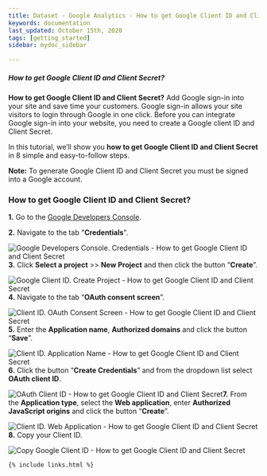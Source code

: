 ```yaml
---
title: Dataset - Google Analytics - How to get Google Client ID and Client Secret?
keywords: documentation
last_updated: October 15th, 2020
tags: [getting_started]
sidebar: mydoc_sidebar

---
```


##### How to get Google Client ID and Client Secret?

**How to get Google Client ID and Client Secret?** Add Google sign-in into your site and save time your customers. Google sign-in allows your site visitors to login through Google in one click. Before you can integrate Google sign-in into your website, you need to create a Google client ID and Client Secret.

In this tutorial, we’ll show you **how to get Google Client ID and Client Secret** in 8 simple and easy-to-follow steps.

**Note:** To generate Google Client ID and Client Secret you must be signed into a Google account.

### How to get Google Client ID and Client Secret?

**1.** Go to the [Google Developers Console](https://console.developers.google.com/apis).

**2.** Navigate to the tab "**Credentials**".

![Google Developers Console. Credentials - How to get Google Client ID and Client Secret](https://uploads-ssl.webflow.com/5dff758010bfa7356f98e395/5ea1842961e28513ff69e2e5_google-developers-console-credentials.png)**3.** Click **Select a project** >> **New Project** and then click the button “**Create**”.

![Google Client ID. Create Project - How to get Google Client ID and Client Secret](https://uploads-ssl.webflow.com/5dff758010bfa7356f98e395/5ea184290f854b608b8140db_google-client-id-create-project.png)**4.** Navigate to the tab “**OAuth consent screen**”.

![Client ID. OAuth Consent Screen - How to get Google Client ID and Client Secret](https://uploads-ssl.webflow.com/5dff758010bfa7356f98e395/5ea184297e873084d78a6a9a_client-id-oauth-consent-screen.png)**5.** Enter the **Application name**, **Authorized domains** and click the button “**Save**”.

![Client ID. Application Name - How to get Google Client ID and Client Secret](https://uploads-ssl.webflow.com/5dff758010bfa7356f98e395/5ea18429c6dcbc386cd99a67_client-id-application-name.png)**6.** Click the button “**Create Credentials**” and from the dropdown list select **OAuth client ID**.

![OAuth Client ID - How to get Google Client ID and Client Secret](https://uploads-ssl.webflow.com/5dff758010bfa7356f98e395/5ea184298436ec60745e8a28_oauth-client-id.png)**7.** From the **Application type**, select the **Web application**, enter **Authorized JavaScript origins** and click the button “**Create**”.

![Client ID. Web Application - How to get Google Client ID and Client Secret](https://uploads-ssl.webflow.com/5dff758010bfa7356f98e395/5ea184291f82338d2ab00e0f_client-id-web-application.png)**8.** Copy your Client ID.

![Copy Google Client ID - How to get Google Client ID and Client Secret](https://uploads-ssl.webflow.com/5dff758010bfa7356f98e395/5ea1842a1f823331b4b00e11_copy-google-client-id.png)‍



    {% include links.html %}

    